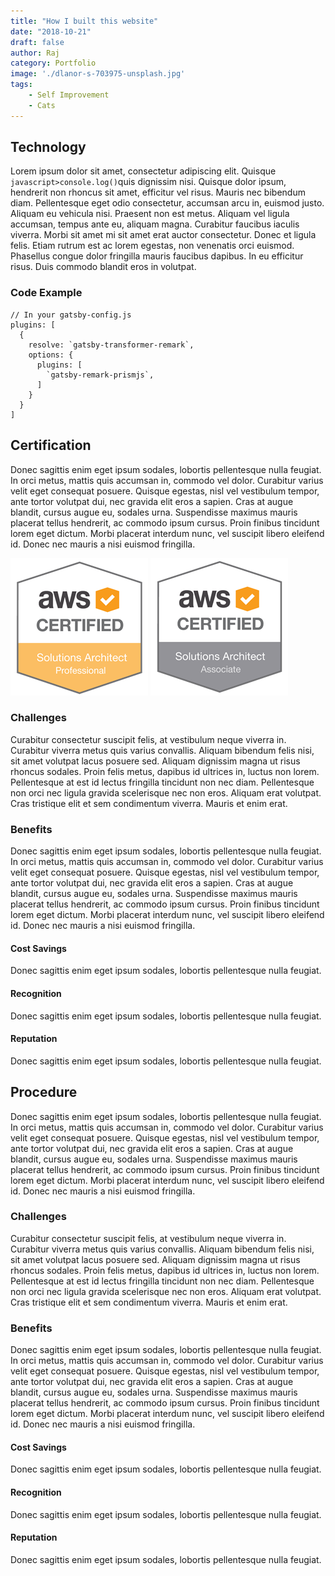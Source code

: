 ```yaml
---
title: "How I built this website"
date: "2018-10-21"
draft: false
author: Raj
category: Portfolio
image: './dlanor-s-703975-unsplash.jpg'
tags: 
    - Self Improvement
    - Cats
---
```

## Technology
Lorem ipsum dolor sit amet, <span class="ui label compact">consectetur</span> adipiscing elit. Quisque `javascript>console.log()`quis dignissim nisi. Quisque dolor ipsum, hendrerit non rhoncus sit amet, efficitur vel risus. Mauris nec bibendum diam. Pellentesque eget odio consectetur, accumsan arcu in, euismod justo. Aliquam eu vehicula nisi. Praesent non est metus. Aliquam vel ligula accumsan, tempus ante eu, aliquam magna. Curabitur faucibus iaculis viverra. Morbi sit amet mi sit amet erat auctor consectetur. Donec et ligula felis. Etiam rutrum est ac lorem egestas, non venenatis orci euismod. Phasellus congue dolor fringilla mauris faucibus dapibus. In eu efficitur risus. Duis commodo blandit eros in volutpat.

### Code Example

```javascript{numberLines: true}
// In your gatsby-config.js 
plugins: [ 
  {
    resolve: `gatsby-transformer-remark`,     
    options: {
      plugins: [
        `gatsby-remark-prismjs`,
      ]
    }
  }
]
```

## Certification
Donec sagittis enim eget ipsum sodales, lobortis pellentesque nulla feugiat. In orci metus, mattis quis accumsan in, commodo vel dolor. Curabitur varius velit eget consequat posuere. Quisque egestas, nisl vel vestibulum tempor, ante tortor volutpat dui, nec gravida elit eros a sapien. Cras at augue blandit, cursus augue eu, sodales urna. Suspendisse maximus mauris placerat tellus hendrerit, ac commodo ipsum cursus. Proin finibus tincidunt lorem eget dictum. Morbi placerat interdum nunc, vel suscipit libero eleifend id. Donec nec mauris a nisi euismod fringilla.

![](aws-solutions-architect-professional.png) 
![](aws_sa_associate_badge.png)

### Challenges
Curabitur consectetur suscipit felis, at vestibulum neque viverra in. Curabitur viverra metus quis varius convallis. Aliquam bibendum felis nisi, sit amet volutpat lacus posuere sed. Aliquam dignissim magna ut risus rhoncus sodales. Proin felis metus, dapibus id ultrices in, luctus non lorem. Pellentesque at est id lectus fringilla tincidunt non nec diam. Pellentesque non orci nec ligula gravida scelerisque nec non eros. Aliquam erat volutpat. Cras tristique elit et sem condimentum viverra. Mauris et enim erat.
### Benefits
Donec sagittis enim eget ipsum sodales, lobortis pellentesque nulla feugiat. In orci metus, mattis quis accumsan in, commodo vel dolor. Curabitur varius velit eget consequat posuere. Quisque egestas, nisl vel vestibulum tempor, ante tortor volutpat dui, nec gravida elit eros a sapien. Cras at augue blandit, cursus augue eu, sodales urna. Suspendisse maximus mauris placerat tellus hendrerit, ac commodo ipsum cursus. Proin finibus tincidunt lorem eget dictum. Morbi placerat interdum nunc, vel suscipit libero eleifend id. Donec nec mauris a nisi euismod fringilla.
#### Cost Savings
Donec sagittis enim eget ipsum sodales, lobortis pellentesque nulla feugiat.
#### Recognition 
Donec sagittis enim eget ipsum sodales, lobortis pellentesque nulla feugiat.
#### Reputation
Donec sagittis enim eget ipsum sodales, lobortis pellentesque nulla feugiat.

## Procedure
Donec sagittis enim eget ipsum sodales, lobortis pellentesque nulla feugiat. In orci metus, mattis quis accumsan in, commodo vel dolor. Curabitur varius velit eget consequat posuere. Quisque egestas, nisl vel vestibulum tempor, ante tortor volutpat dui, nec gravida elit eros a sapien. Cras at augue blandit, cursus augue eu, sodales urna. Suspendisse maximus mauris placerat tellus hendrerit, ac commodo ipsum cursus. Proin finibus tincidunt lorem eget dictum. Morbi placerat interdum nunc, vel suscipit libero eleifend id. Donec nec mauris a nisi euismod fringilla.
### Challenges
Curabitur consectetur suscipit felis, at vestibulum neque viverra in. Curabitur viverra metus quis varius convallis. Aliquam bibendum felis nisi, sit amet volutpat lacus posuere sed. Aliquam dignissim magna ut risus rhoncus sodales. Proin felis metus, dapibus id ultrices in, luctus non lorem. Pellentesque at est id lectus fringilla tincidunt non nec diam. Pellentesque non orci nec ligula gravida scelerisque nec non eros. Aliquam erat volutpat. Cras tristique elit et sem condimentum viverra. Mauris et enim erat.
### Benefits
Donec sagittis enim eget ipsum sodales, lobortis pellentesque nulla feugiat. In orci metus, mattis quis accumsan in, commodo vel dolor. Curabitur varius velit eget consequat posuere. Quisque egestas, nisl vel vestibulum tempor, ante tortor volutpat dui, nec gravida elit eros a sapien. Cras at augue blandit, cursus augue eu, sodales urna. Suspendisse maximus mauris placerat tellus hendrerit, ac commodo ipsum cursus. Proin finibus tincidunt lorem eget dictum. Morbi placerat interdum nunc, vel suscipit libero eleifend id. Donec nec mauris a nisi euismod fringilla.
#### Cost Savings
Donec sagittis enim eget ipsum sodales, lobortis pellentesque nulla feugiat.
#### Recognition 
Donec sagittis enim eget ipsum sodales, lobortis pellentesque nulla feugiat.
#### Reputation
Donec sagittis enim eget ipsum sodales, lobortis pellentesque nulla feugiat.
